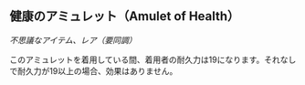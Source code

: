 ## 健康のアミュレット（Amulet of Health）
*不思議なアイテム、レア（要同調）*

このアミュレットを着用している間、着用者の耐久力は19になります。それなしで耐久力が19以上の場合、効果はありません。
